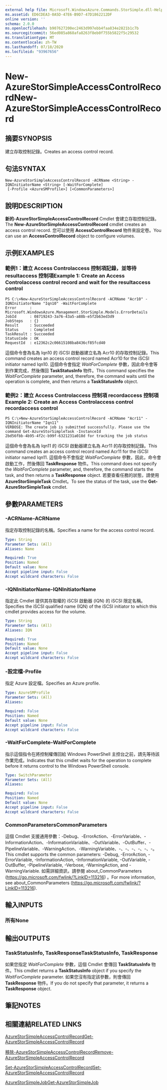 ```yaml
---
external help file: Microsoft.WindowsAzure.Commands.StorSimple.dll-Help.xml
ms.assetid: ED6CDEA3-0A5D-47E6-B9D7-47D1862212DF
online version: ''
schema: 2.0.0
ms.openlocfilehash: b907627200ec2463d997ebb4faa834e2821b1c7b
ms.sourcegitcommit: 56ed085a868afa8263f8eb0f755b5822f5c29532
ms.translationtype: MT
ms.contentlocale: zh-TW
ms.lasthandoff: 07/18/2020
ms.locfileid: "93967656"
---
```

# <span data-ttu-id="e1df8-101">New-AzureStorSimpleAccessControlRecord</span><span class="sxs-lookup"><span data-stu-id="e1df8-101">New-AzureStorSimpleAccessControlRecord</span></span>

## <span data-ttu-id="e1df8-102">摘要</span><span class="sxs-lookup"><span data-stu-id="e1df8-102">SYNOPSIS</span></span>
<span data-ttu-id="e1df8-103">建立存取控制記錄。</span><span class="sxs-lookup"><span data-stu-id="e1df8-103">Creates an access control record.</span></span>

## <span data-ttu-id="e1df8-104">句法</span><span class="sxs-lookup"><span data-stu-id="e1df8-104">SYNTAX</span></span>

```
New-AzureStorSimpleAccessControlRecord -ACRName <String> -IQNInitiatorName <String> [-WaitForComplete]
 [-Profile <AzureSMProfile>] [<CommonParameters>]
```

## <span data-ttu-id="e1df8-105">說明</span><span class="sxs-lookup"><span data-stu-id="e1df8-105">DESCRIPTION</span></span>
<span data-ttu-id="e1df8-106">**新的-AzureStorSimpleAccessControlRecord** Cmdlet 會建立存取控制記錄。</span><span class="sxs-lookup"><span data-stu-id="e1df8-106">The **New-AzureStorSimpleAccessControlRecord** cmdlet creates an access control record.</span></span>
<span data-ttu-id="e1df8-107">您可以使用 **AccessControlRecord** 物件來設定卷。</span><span class="sxs-lookup"><span data-stu-id="e1df8-107">You can use an **AccessControlRecord** object to configure volumes.</span></span>

## <span data-ttu-id="e1df8-108">示例</span><span class="sxs-lookup"><span data-stu-id="e1df8-108">EXAMPLES</span></span>

### <span data-ttu-id="e1df8-109">範例1：建立 Access Controlaccess 控制項記錄，並等待 resultaccess 控制項</span><span class="sxs-lookup"><span data-stu-id="e1df8-109">Example 1: Create an Access Controlaccess control record and wait for the resultaccess control</span></span>
```
PS C:\>New-AzureStorSimpleAccessControlRecord -ACRName "Acr10" -IQNInitiatorName "Iqn10" -WaitForComplete
Error      : Microsoft.WindowsAzure.Management.StorSimple.Models.ErrorDetails
JobId      : 08719243-3a76-43a5-a88b-e5f2b63ed3d9
JobSteps   : {}
Result     : Succeeded
Status     : Completed
TaskResult : Succeeded
StatusCode : OK
RequestId  : e12362c2c06615108ba8436cf85fcd40
```

<span data-ttu-id="e1df8-110">這個命令會為名為 Iqn10 的 iSCSI 啟動器建立名為 Acr10 的存取控制記錄。</span><span class="sxs-lookup"><span data-stu-id="e1df8-110">This command creates an access control record named Acr10 for the iSCSI initiator named Iqn10.</span></span>
<span data-ttu-id="e1df8-111">這個命令會指定 *WaitForComplete* 參數，因此命令會等到作業完成，然後傳回 **TaskStatusInfo** 物件。</span><span class="sxs-lookup"><span data-stu-id="e1df8-111">This command specifies the *WaitForComplete* parameter, and, therefore, the command waits until the operation is complete, and then returns a **TaskStatusInfo** object.</span></span>

### <span data-ttu-id="e1df8-112">範例2：建立 Access Controlaccess 控制項 recordaccess 控制項</span><span class="sxs-lookup"><span data-stu-id="e1df8-112">Example 2: Create an Access Controlaccess control recordaccess control</span></span>
```
PS C:\>New-AzureStorSimpleAccessControlRecord -ACRName "Acr11" -IQNInitiatorName "Iqn11"
VERBOSE: The create job is submitted successfully. Please use the command Get-AzureStorSimpleTask -InstanceId
2bd56fbb-4b95-4f2c-b99f-6321231a018d for tracking the job status
```

<span data-ttu-id="e1df8-113">這個命令會為名為 Iqn11 的 iSCSI 啟動器建立名為 Acr11 的存取控制記錄。</span><span class="sxs-lookup"><span data-stu-id="e1df8-113">This command creates an access control record named Acr11 for the iSCSI initiator named Iqn11.</span></span>
<span data-ttu-id="e1df8-114">這個命令不會指定 *WaitForComplete* 參數，因此，命令會啟動工作，然後傳回 **TaskResponse** 物件。</span><span class="sxs-lookup"><span data-stu-id="e1df8-114">This command does not specify the *WaitForComplete* parameter, and, therefore, the command starts the task, and then returns a **TaskResponse** object.</span></span>
<span data-ttu-id="e1df8-115">若要查看任務的狀態，請使用 **AzureStorSimpleTask** Cmdlet。</span><span class="sxs-lookup"><span data-stu-id="e1df8-115">To see the status of the task, use the **Get-AzureStorSimpleTask** cmdlet.</span></span>

## <span data-ttu-id="e1df8-116">參數</span><span class="sxs-lookup"><span data-stu-id="e1df8-116">PARAMETERS</span></span>

### <span data-ttu-id="e1df8-117">-ACRName</span><span class="sxs-lookup"><span data-stu-id="e1df8-117">-ACRName</span></span>
<span data-ttu-id="e1df8-118">指定存取控制記錄的名稱。</span><span class="sxs-lookup"><span data-stu-id="e1df8-118">Specifies a name for the access control record.</span></span>

```yaml
Type: String
Parameter Sets: (All)
Aliases: Name

Required: True
Position: Named
Default value: None
Accept pipeline input: False
Accept wildcard characters: False
```

### <span data-ttu-id="e1df8-119">-IQNInitiatorName</span><span class="sxs-lookup"><span data-stu-id="e1df8-119">-IQNInitiatorName</span></span>
<span data-ttu-id="e1df8-120">指定此 Cmdlet 提供其存取權的 iSCSI 啟動器 (IQN) 的 iSCSI 限定名稱。</span><span class="sxs-lookup"><span data-stu-id="e1df8-120">Specifies the iSCSI qualified name (IQN) of the iSCSI initiator to which this cmdlet provides access for the volume.</span></span>

```yaml
Type: String
Parameter Sets: (All)
Aliases: IQN

Required: True
Position: Named
Default value: None
Accept pipeline input: False
Accept wildcard characters: False
```

### <span data-ttu-id="e1df8-121">-設定檔</span><span class="sxs-lookup"><span data-stu-id="e1df8-121">-Profile</span></span>
<span data-ttu-id="e1df8-122">指定 Azure 設定檔。</span><span class="sxs-lookup"><span data-stu-id="e1df8-122">Specifies an Azure profile.</span></span>

```yaml
Type: AzureSMProfile
Parameter Sets: (All)
Aliases: 

Required: False
Position: Named
Default value: None
Accept pipeline input: False
Accept wildcard characters: False
```

### <span data-ttu-id="e1df8-123">-WaitForComplete</span><span class="sxs-lookup"><span data-stu-id="e1df8-123">-WaitForComplete</span></span>
<span data-ttu-id="e1df8-124">指示這個指令在將控制權傳回給 Windows PowerShell 主控台之前，請先等待該作業完成。</span><span class="sxs-lookup"><span data-stu-id="e1df8-124">Indicates that this cmdlet waits for the operation to complete before it returns control to the Windows PowerShell console.</span></span>

```yaml
Type: SwitchParameter
Parameter Sets: (All)
Aliases: 

Required: False
Position: Named
Default value: None
Accept pipeline input: False
Accept wildcard characters: False
```

### <span data-ttu-id="e1df8-125">CommonParameters</span><span class="sxs-lookup"><span data-stu-id="e1df8-125">CommonParameters</span></span>
<span data-ttu-id="e1df8-126">這個 Cmdlet 支援通用參數：-Debug、-ErrorAction、-ErrorVariable、-InformationAction、-InformationVariable、-OutVariable、-OutBuffer、-PipelineVariable、-WarningAction、-WarningVariable、-、-、-、-、-、-。</span><span class="sxs-lookup"><span data-stu-id="e1df8-126">This cmdlet supports the common parameters: -Debug, -ErrorAction, -ErrorVariable, -InformationAction, -InformationVariable, -OutVariable, -OutBuffer, -PipelineVariable, -Verbose, -WarningAction, and -WarningVariable.</span></span> <span data-ttu-id="e1df8-127">如需詳細資訊，請參閱 about_CommonParameters (https://go.microsoft.com/fwlink/?LinkID=113216) 。</span><span class="sxs-lookup"><span data-stu-id="e1df8-127">For more information, see about_CommonParameters (https://go.microsoft.com/fwlink/?LinkID=113216).</span></span>

## <span data-ttu-id="e1df8-128">輸入</span><span class="sxs-lookup"><span data-stu-id="e1df8-128">INPUTS</span></span>

### <span data-ttu-id="e1df8-129">所有</span><span class="sxs-lookup"><span data-stu-id="e1df8-129">None</span></span>

## <span data-ttu-id="e1df8-130">輸出</span><span class="sxs-lookup"><span data-stu-id="e1df8-130">OUTPUTS</span></span>

### <span data-ttu-id="e1df8-131">TaskStatusInfo, TaskResponse</span><span class="sxs-lookup"><span data-stu-id="e1df8-131">TaskStatusInfo, TaskResponse</span></span>
<span data-ttu-id="e1df8-132">如果您指定 *WaitForComplete* 參數，這個 Cmdlet 會傳回 **TaskStatusInfo** 物件。</span><span class="sxs-lookup"><span data-stu-id="e1df8-132">This cmdlet returns a **TaskStatusInfo** object if you specify the *WaitForComplete* parameter.</span></span>
<span data-ttu-id="e1df8-133">如果您沒有指定該參數，則會傳回 **TaskResponse** 物件。</span><span class="sxs-lookup"><span data-stu-id="e1df8-133">If you do not specify that parameter, it returns a **TaskResponse** object.</span></span>

## <span data-ttu-id="e1df8-134">筆記</span><span class="sxs-lookup"><span data-stu-id="e1df8-134">NOTES</span></span>

## <span data-ttu-id="e1df8-135">相關連結</span><span class="sxs-lookup"><span data-stu-id="e1df8-135">RELATED LINKS</span></span>

[<span data-ttu-id="e1df8-136">AzureStorSimpleAccessControlRecord</span><span class="sxs-lookup"><span data-stu-id="e1df8-136">Get-AzureStorSimpleAccessControlRecord</span></span>](./Get-AzureStorSimpleAccessControlRecord.md)

[<span data-ttu-id="e1df8-137">移除-AzureStorSimpleAccessControlRecord</span><span class="sxs-lookup"><span data-stu-id="e1df8-137">Remove-AzureStorSimpleAccessControlRecord</span></span>](./Remove-AzureStorSimpleAccessControlRecord.md)

[<span data-ttu-id="e1df8-138">Set-AzureStorSimpleAccessControlRecord</span><span class="sxs-lookup"><span data-stu-id="e1df8-138">Set-AzureStorSimpleAccessControlRecord</span></span>](./Set-AzureStorSimpleAccessControlRecord.md)

[<span data-ttu-id="e1df8-139">AzureStorSimpleJob</span><span class="sxs-lookup"><span data-stu-id="e1df8-139">Get-AzureStorSimpleJob</span></span>](./Get-AzureStorSimpleJob.md)


